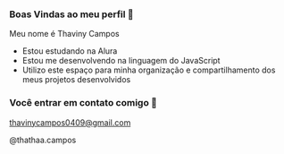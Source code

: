 ### Boas Vindas ao meu perfil 🤎

Meu nome é Thaviny Campos

- Estou estudando na Alura
- Estou me desenvolvendo na linguagem do JavaScript
- Utilizo este espaço para minha organização e compartilhamento dos meus projetos desenvolvidos

### Você entrar em contato comigo 📧

thavinycampos0409@gmail.com

@thathaa.campos

